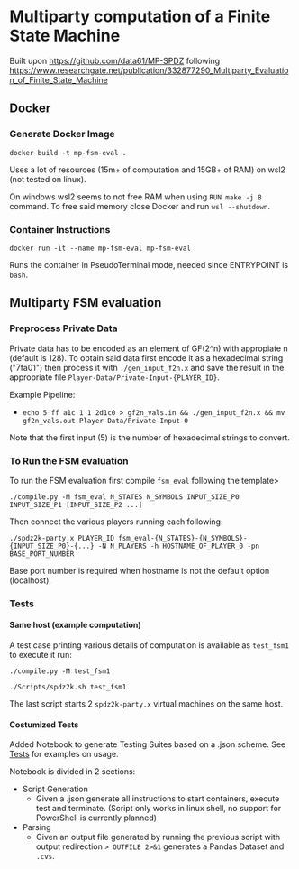 # Multiparty computation of a Finite State Machine
Built upon https://github.com/data61/MP-SPDZ following https://www.researchgate.net/publication/332877290_Multiparty_Evaluation_of_Finite_State_Machine

## Docker
### Generate Docker Image
`docker build -t mp-fsm-eval .`

Uses a lot of resources (15m+ of computation and 15GB+ of RAM) on wsl2 (not tested on linux).

On windows wsl2 seems to not free RAM when using `RUN make -j 8` command.
To free said memory close Docker and run `wsl --shutdown`.

### Container Instructions
`docker run -it --name mp-fsm-eval mp-fsm-eval`

Runs the container in PseudoTerminal mode, needed since ENTRYPOINT is `bash`.

## Multiparty FSM evaluation
### Preprocess Private Data
Private data has to be encoded as an element of GF(2^n) with appropiate n (default is 128).
To obtain said data first encode it as a hexadecimal string ("7fa01") then process it with `./gen_input_f2n.x`
and save the result in the appropriate file `Player-Data/Private-Input-{PLAYER_ID}`.

Example Pipeline:
- `echo 5 ff a1c 1 1 2d1c0 > gf2n_vals.in && ./gen_input_f2n.x && mv gf2n_vals.out Player-Data/Private-Input-0`

Note that the first input (5) is the number of hexadecimal strings to convert.

### To Run the FSM evaluation 
To run the FSM evaluation first compile `fsm_eval` following the template>

`./compile.py -M fsm_eval N_STATES N_SYMBOLS INPUT_SIZE_P0 INPUT_SIZE_P1 [INPUT_SIZE_P2 ...]`

Then connect the various players running each following:

`./spdz2k-party.x PLAYER_ID fsm_eval-{N_STATES}-{N_SYMBOLS}-{INPUT_SIZE_P0}-{...} -N N_PLAYERS -h HOSTNAME_OF_PLAYER_0 -pn BASE_PORT_NUMBER`

Base port number is required when hostname is not the default option (localhost).

### Tests
#### Same host (example computation)
A test case printing various details of computation is available as `test_fsm1` to execute it run:

`./compile.py -M test_fsm1`

`./Scripts/spdz2k.sh test_fsm1`

The last script starts 2 `spdz2k-party.x` virtual machines on the same host.

#### Costumized Tests
Added Notebook to generate Testing Suites based on a .json scheme.
See [Tests](./Tests) for examples on usage.

Notebook is divided in 2 sections: 
- Script Generation
  - Given a .json generate all instructions to start containers, execute test and terminate. 
  (Script only works in linux shell, no support for PowerShell is currently planned)
- Parsing
  - Given an output file generated by running the previous script with output redirection `> OUTFILE 2>&1` generates a Pandas Dataset and `.cvs`.
